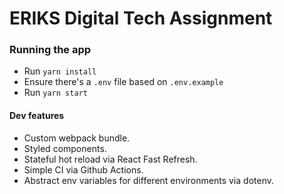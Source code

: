 # ERIKS Digital Tech Assignment

### Running the app
 - Run `yarn install`
 - Ensure there's a `.env` file based on `.env.example`
 - Run `yarn start`

#### Dev features
 - Custom webpack bundle.
 - Styled components.
 - Stateful hot reload via React Fast Refresh.
 - Simple CI via Github Actions.
 - Abstract env variables for different environments via dotenv.
